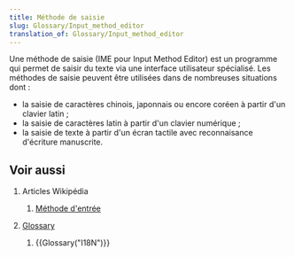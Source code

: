 ```yaml
---
title: Méthode de saisie
slug: Glossary/Input_method_editor
translation_of: Glossary/Input_method_editor
---
```


Une méthode de saisie (IME pour Input Method Editor) est un programme qui permet de saisir du texte via une interface utilisateur spécialisé. Les méthodes de saisie peuvent être utilisées dans de nombreuses situations dont :

- la saisie de caractères chinois, japonnais ou encore coréen à partir d'un clavier latin ;
- la saisie de caractères latin à partir d'un clavier numérique ;
- la saisie de texte à partir d'un écran tactile avec reconnaisance d'écriture manuscrite.

## Voir aussi

1. Articles Wikipédia

    1. [Méthode d'entrée](https://fr.wikipedia.org/wiki/Méthode_d%27entrée)

2. [Glossary](/fr/docs/Glossary)

    1. {{Glossary("I18N")}}
